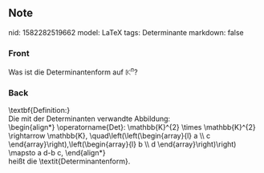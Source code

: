 ## Note
nid: 1582282519662
model: LaTeX
tags: Determinante
markdown: false

### Front
Was ist die Determinantenform auf $\mathbb{K}^n$?

### Back
<div>
  \textbf{Definition:}
</div>Die mit der Determinanten verwandte Abbildung:
<div>
  \begin{align*} \operatorname{Det}: \mathbb{K}^{2} \times
  \mathbb{K}^{2} \rightarrow \mathbb{K},
  \quad\left(\left(\begin{array}{l} a \\ c
  \end{array}\right),\left(\begin{array}{l} b \\ d
  \end{array}\right)\right) \mapsto a d-b c, \end{align*}
</div>
<div>
  <span>heißt die
  \textit{</span><span>Determinantenform</span><span>}.</span>
</div>
